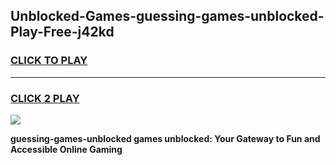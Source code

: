 
## Unblocked-Games-guessing-games-unblocked-Play-Free-j42kd
<h3>
<a href="https://premium76.site?title=guessing-games-unblocked&ref=23A">CLICK TO PLAY</a></h3>
<hr>

<h3>
<a href="https://premium76.site?title=guessing-games-unblocked&ref=23A">CLICK 2 PLAY</a>
  
</h3>

<a href="https://premium76.site?title=guessing-games-unblocked&ref=23A"><img src="https://clearcache.store/games.png"></a>


**guessing-games-unblocked games unblocked: Your Gateway to Fun and Accessible Online Gaming**
